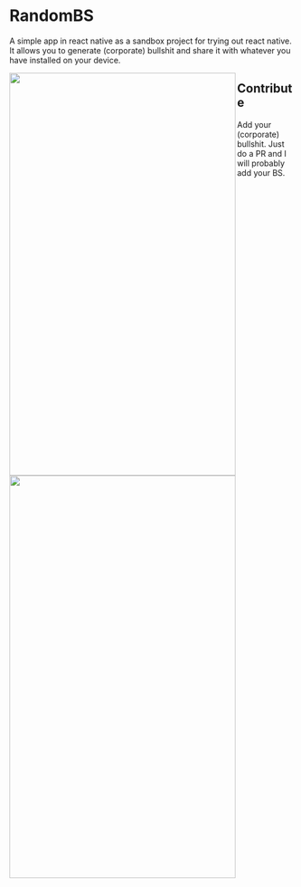 # RandomBS
A simple app in react native as a sandbox project for trying out react native. It allows you to generate (corporate) bullshit and share it with whatever you have installed on your device.

<p><a href="#"><img src="http://www.testright.nl/wp-content/uploads/2018/10/generate.jpeg" align="left" height="711" width="400" ></a>
</p>
<a href="#"><img src="http://www.testright.nl/wp-content/uploads/2018/10/share.jpg" align="left" height="711" width="400" ></a>

## Contribute
Add your (corporate) bullshit. Just do a PR and I will probably add your BS.